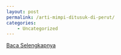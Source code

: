 ```yaml
---
layout: post
permalink: /arti-mimpi-ditusuk-di-perut/
categories:
    - Uncategorized
---
```


[Baca Selengkapnya](/07)